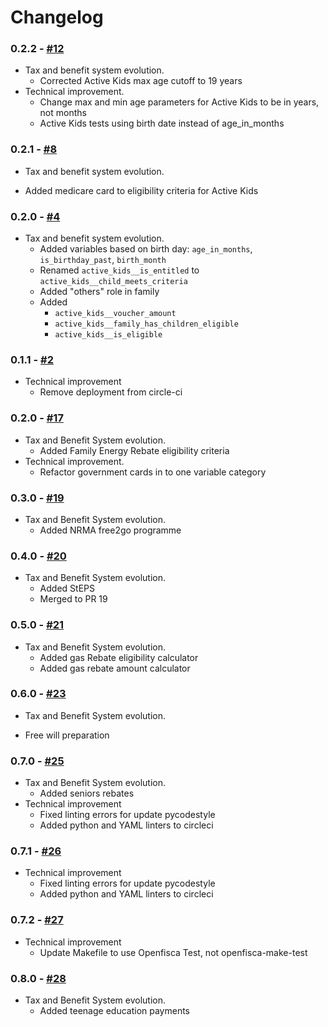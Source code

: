 # Changelog

### 0.2.2 - [#12](https://github.com/digitalnsw/openfisca-nsw/pull/12)

* Tax and benefit system evolution.
  - Corrected Active Kids max age cutoff to 19 years
* Technical improvement.
  - Change max and min age parameters for Active Kids to be in years, not months
  - Active Kids tests using birth date instead of age_in_months

### 0.2.1 - [#8](https://github.com/digitalnsw/openfisca-nsw/pull/8)

* Tax and benefit system evolution.
 - Added medicare card to eligibility criteria for Active Kids

### 0.2.0 - [#4](https://github.com/digitalnsw/openfisca-nsw/pull/4)

* Tax and benefit system evolution.
  - Added variables based on birth day: `age_in_months`, `is_birthday_past`, `birth_month`
  - Renamed `active_kids__is_entitled` to `active_kids__child_meets_criteria`
  - Added "others" role in family
  - Added
    - `active_kids__voucher_amount`
    - `active_kids__family_has_children_eligible`
    - `active_kids__is_eligible`

### 0.1.1 - [#2](https://github.com/digitalnsw/openfisca-nsw/pull/2)

* Technical improvement
  - Remove deployment from circle-ci

### 0.2.0 - [#17](https://github.com/digitalnsw/openfisca-nsw/pull/17)

* Tax and Benefit System evolution.
  - Added Family Energy Rebate eligibility criteria
* Technical improvement.
  - Refactor government cards in to one variable category

### 0.3.0 - [#19](https://github.com/digitalnsw/openfisca-nsw/pull/19)

* Tax and Benefit System evolution.
  - Added NRMA free2go programme

### 0.4.0 - [#20](https://github.com/digitalnsw/openfisca-nsw/pull/20)

* Tax and Benefit System evolution.
  - Added StEPS
  - Merged to PR 19

### 0.5.0 - [#21](https://github.com/digitalnsw/openfisca-nsw/pull/21)

* Tax and Benefit System evolution.
  - Added gas Rebate eligibility calculator
  - Added gas rebate amount calculator

### 0.6.0 - [#23](https://github.com/digitalnsw/openfisca-nsw/pull/23)

* Tax and Benefit System evolution.
- Free will preparation

### 0.7.0 - [#25](https://github.com/digitalnsw/openfisca-nsw/pull/25)

* Tax and Benefit System evolution.
  - Added seniors rebates
* Technical improvement
  - Fixed linting errors for update pycodestyle
  - Added python and YAML linters to circleci

### 0.7.1 - [#26](https://github.com/digitalnsw/openfisca-nsw/pull/26)

* Technical improvement
  - Fixed linting errors for update pycodestyle
  - Added python and YAML linters to circleci

### 0.7.2 - [#27](https://github.com/digitalnsw/openfisca-nsw/pull/27)

* Technical improvement
  - Update Makefile to use Openfisca Test, not openfisca-make-test

### 0.8.0 - [#28](https://github.com/digitalnsw/openfisca-nsw/pull/28)

* Tax and Benefit System evolution.
  - Added teenage education payments
